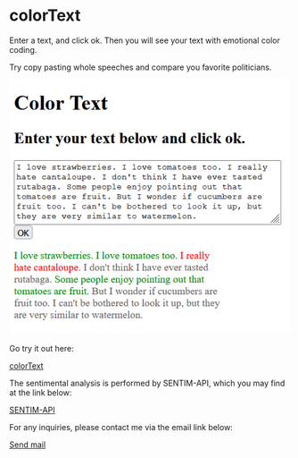 # colorText

Enter a text, and click ok. Then you will see your text with emotional color coding.<br>

Try copy pasting whole speeches and compare you favorite politicians.<br>

<img src="./assets/images/Capture.PNG" alt="terrible interface">

Go try it out here:

<a href="https://nialvo.github.io/colorText/" rel="noopener noreferrer" target="_blank">colorText<a><br>

The sentimental analysis is performed by SENTIM-API, which you may find at the link below:<br>

<a href="https://sentim-api.herokuapp.com/" target="_blank">SENTIM-API<a><br>

For any inquiries, please contact me via the email link below:<br>

<a href="mailto:pilibili@protonmail.com">Send mail</a>


